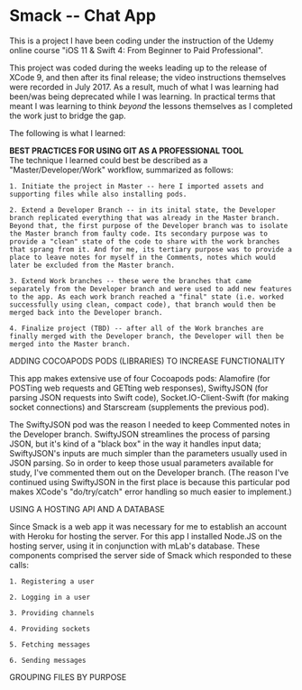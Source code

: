 # Smack -- Chat App
This is a project I have been coding under the instruction of the Udemy online course "iOS 11 & Swift 4: From Beginner to Paid Professional". 

This project was coded during the weeks leading up to the release of XCode 9, and then after its final release; the video instructions themselves were recorded in July 2017. As a result, much of what I was learning had been/was being deprecated while I was learning. In practical terms that meant I was learning to think *beyond* the lessons themselves as I completed the work just to bridge the gap.

The following is what I learned:

<b>BEST PRACTICES FOR USING GIT AS A PROFESSIONAL TOOL</b><br>
The technique I learned could best be described as a "Master/Developer/Work" workflow, summarized as follows:

	1. Initiate the project in Master -- here I imported assets and supporting files while also installing pods.

	2. Extend a Developer Branch -- in its inital state, the Developer branch replicated everything that was already in the Master branch. Beyond that, the first purpose of the Developer branch was to isolate the Master branch from faulty code. Its secondary purpose was to provide a "clean" state of the code to share with the work branches that sprang from it. And for me, its tertiary purpose was to provide a place to leave notes for myself in the Comments, notes which would later be excluded from the Master branch.

	3. Extend Work branches -- these were the branches that came separately from the Developer branch and were used to add new features to the app. As each work branch reached a "final" state (i.e. worked successfully using clean, compact code), that branch would then be merged back into the Developer branch.

	4. Finalize project (TBD) -- after all of the Work branches are finally merged with the Developer branch, the Developer will then be merged into the Master branch.

ADDING COCOAPODS PODS (LIBRARIES) TO INCREASE FUNCTIONALITY

This app makes extensive use of four Cocoapods pods: Alamofire (for POSTing web requests and GETting web responses), SwiftyJSON (for parsing JSON requests into Swift code), Socket.IO-Client-Swift (for making socket connections) and Starscream (supplements the previous pod). 

The SwiftyJSON pod was the reason I needed to keep Commented notes in the Developer branch. SwiftyJSON streamlines the process of parsing  JSON, but it's kind of a "black box" in the way it handles input data; SwiftyJSON's inputs are much simpler than the parameters usually used in JSON parsing. So in order to keep those usual parameters available for study, I've commented them out on the Developer branch. (The reason I've continued using SwiftyJSON in the first place is because this particular pod makes XCode's "do/try/catch" error handling so much easier to implement.)

USING A HOSTING API AND A DATABASE

Since Smack is a web app it was necessary for me to establish an account with Heroku for hosting the server. For this app I installed Node.JS on the hosting server, using it in conjunction with mLab's database. These components comprised the server side of Smack which responded to these calls:

	1. Registering a user
	
	2. Logging in a user
	
	3. Providing channels
	
	4. Providing sockets
	
	5. Fetching messages
	
	6. Sending messages
  
 GROUPING FILES BY PURPOSE
  





